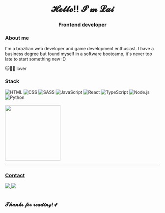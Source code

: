 <h1 align="center">𝓗𝓮𝓵𝓵𝓸!! 𝓘'𝓶 𝓛𝓪𝓲</h1>
<h3 align="center">Frontend developer</h3>

### About me

I'm a brazilian web developer and game development enthusiast. I have a business degree but found myself in a software bootcamp, it's never too late to start something new :D 

🐱🐶🐴 lover

### Stack

<div>
  <img  alt="HTML" src="https://img.shields.io/badge/HTML5-E34F26?style=for-the-badge&logo=html5&logoColor=white">
  <img  alt="CSS" src="https://img.shields.io/badge/CSS3-1572B6?style=for-the-badge&logo=css3&logoColor=white">
  <img alt="SASS" src="https://img.shields.io/badge/Sass-CC6699?style=for-the-badge&logo=sass&logoColor=white">
  <img  alt="JavaScript" src="https://img.shields.io/badge/JavaScript-F7DF1E?style=for-the-badge&logo=javascript&logoColor=black">
  <img alt="React" src="https://img.shields.io/badge/React-282c34?style=for-the-badge&logo=react&logoColor=61DAFB">
  <img  alt="TypeScript" src="https://img.shields.io/badge/TypeScript-007ACC?style=for-the-badge&logo=typescript&logoColor=white">
  <img alt="Node.js" src="https://img.shields.io/badge/Node.js-43853D?style=for-the-badge&logo=node.js&logoColor=white"/>
  <img  alt="Python" src="https://img.shields.io/badge/Python-2b5b84?style=for-the-badge&logo=python&logoColor=ffd343">
</div>

<br/>
                                                                                                                                                
<div>
  <a href="https://github.com/laianesuzart"/>
  <img height="180em" src="https://github-readme-stats.vercel.app/api/top-langs/?username=laianesuzart&layout=compact&theme=radical&langs_count=5"/>
</div>

<hr/>

### Contact
                                                                                                                                                         
<div> 
  <a href="mailto:laiane.fsuzart@gmail.com"  target="_blank">
    <img src="https://img.shields.io/badge/Gmail-D14836?style=for-the-badge&logo=gmail&logoColor=white">
  </a>
  <a href="https://www.linkedin.com/in/laianesuzart/" target="_blank">
    <img src="https://img.shields.io/badge/-LinkedIn-%230077B5?style=for-the-badge&logo=linkedin&logoColor=white">
  </a> 
</div>

<br/>

### 𝓣𝓱𝓪𝓷𝓴𝓼 𝓯𝓸𝓻 𝓻𝓮𝓪𝓭𝓲𝓷𝓰! 💕

